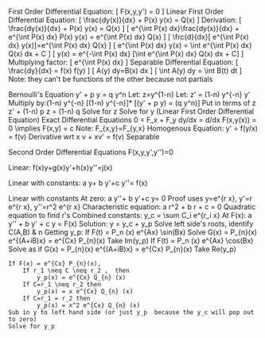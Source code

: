 First Order Differential Equation: \[ F(x,y,y') = 0 \]
	Linear First Order Differential Equation: \[ \frac{dy(x)}{dx} + P(x) y(x) = Q(x) \]
		Derivation:
			\[ \frac{dy(x)}{dx} + P(x) y(x) = Q(x) \]
			\[ e^{\int P(x) dx}\frac{dy(x)}{dx} + e^{\int P(x) dx} P(x) y(x) = e^{\int P(x) dx} Q(x) \]
			\[ \frc{d}{dx}[ e^{\int P(x) dx}  y(x)]=e^{\int P(x) dx} Q(x) \]
			\[ e^{\int P(x) dx}  y(x) = \int e^{\int P(x) dx} Q(x) dx + C \]
		\[ y(x) = e^{-\int P(x) dx} [\int e^{\int P(x) dx} Q(x) dx + C] \]
		Multiplying factor: \[ e^{\int P(x) dx} \]
	Separable Differential Equation:
		\[ \frac{dy}{dx} = f(x) f(y) \]
		\[ A(y) dy=B(x) dx \]
		\[ \int A(y) dy = \int B(t) dt \]
		Note: they can't be functions of the other because not partials
	
Bernoulli's Equation
	y' + p y = q y^n
	Let: z=y^{1-n} 
	Let: z' = (1-n) y^{-n} y' 
	Multiply by:(1-n) y^{-n}
		[(1-n) y^{-n}]*  [(y' + p y) = (q y^n)]
	Put in terms of z
		z' + (1-n) p z = (1-n) q
	Solve for z
	Solve for y (Linear First Order Differential Equation)
Exact Differential Equations
	0 = F_x + F_y dy/dx = d/dx F(x,y(x)) = 0 \implies F(x,y) = c
	Note: F_{x,y}=F_{y,x}
Homogenous Equation:
	y' = f(y/x) = f(v)
	Derivative wrt x
	v + xv' = f(v)
	Separable

Second Order Differential Equations
	F(x,y,y',y'')=0

Linear: f(x)y+g(x)y'+h(x)y''=j(x)

Linear with constants: a y+ b y'+c y''= f(x)

Linear with constants
	At zero: a y''+ b y'+c y= 0
		Proof uses y=e^{r x}, y'=r e^{r x}, y''=r^2 e^{r x}
		Characteristic equation: a r^2 + b r + c = 0
		Quadratic equation to find r's
		Combined constants: y_c = \sum C_i e^{r_i x}
	At F(x): a y'' + b y' + c y = F(x)
		Solution: y = y_c + y_p
	Solve left side's roots, identify C(A,B) & n
	Getting y_p:
	If   F(t) = P_n (x) e^{Ax} \sin(Bx)
		Solve G(x) = P_{n}(x) e^{(A+iB)x} = e^{Cx} P_{n}(x)
		Take Im(y_p)
	If   F(t) = P_n (x) e^{Ax} \cos(Bx)
		Solve as if G(x) = P_{n}(x) e^{(A+iB)x} = e^{Cx} P_{n}(x)
		Take Re(y_p)
	
	If F(x) = e^{Cx} P_{n}(x),
		If r_1 \neq C \neq r_2 ,  then 
			y_p(x) = e^{Cx} Q_{n} (x)
		If C=r_1 \neq r_2 then  
			y_p(x) = x e^{Cx} Q_{n} (x)
		If C=r_1 = r_2 then  
			y_p(x) = x^2 e^{Cx} Q_{n} (x)
	Sub in y to left hand side (or just y_p  because the y_c will pop out to zero)
	Solve for y_p 

